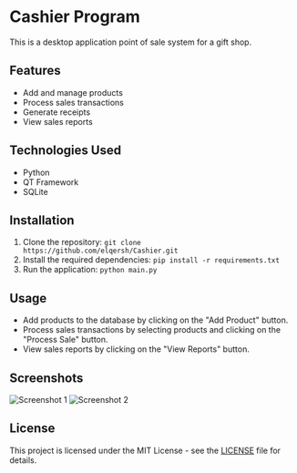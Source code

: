# Cashier Program

This is a desktop application point of sale system for a gift shop.

## Features
- Add and manage products
- Process sales transactions
- Generate receipts
- View sales reports

## Technologies Used
- Python
- QT Framework
- SQLite

## Installation
1. Clone the repository: `git clone https://github.com/elqersh/Cashier.git`
2. Install the required dependencies: `pip install -r requirements.txt`
3. Run the application: `python main.py`

## Usage
- Add products to the database by clicking on the "Add Product" button.
- Process sales transactions by selecting products and clicking on the "Process Sale" button.
- View sales reports by clicking on the "View Reports" button.

## Screenshots
![Screenshot 1](/screenshots/screenshot1.png)
![Screenshot 2](/screenshots/screenshot2.png)

## License
This project is licensed under the MIT License - see the [LICENSE](LICENSE) file for details.
